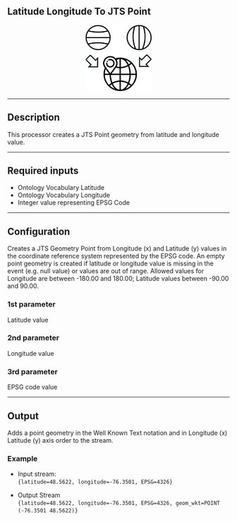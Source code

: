 <!--
  ~ Licensed to the Apache Software Foundation (ASF) under one or more
  ~ contributor license agreements.  See the NOTICE file distributed with
  ~ this work for additional information regarding copyright ownership.
  ~ The ASF licenses this file to You under the Apache License, Version 2.0
  ~ (the "License"); you may not use this file except in compliance with
  ~ the License.  You may obtain a copy of the License at
  ~
  ~    http://www.apache.org/licenses/LICENSE-2.0
  ~
  ~ Unless required by applicable law or agreed to in writing, software
  ~ distributed under the License is distributed on an "AS IS" BASIS,
  ~ WITHOUT WARRANTIES OR CONDITIONS OF ANY KIND, either express or implied.
  ~ See the License for the specific language governing permissions and
  ~ limitations under the License.
  ~
  -->

## Latitude Longitude To JTS Point

<p align="center">
    <img src="icon.png" width="150px;" class="pe-image-documentation"/>
</p>

***

## Description

This processor creates a JTS Point geometry from  latitude and longitude value.

***

## Required inputs

*  Ontology Vocabulary Latitude
*  Ontology Vocabulary Longitude
*  Integer value representing EPSG Code


***

## Configuration

Creates a JTS Geometry Point from Longitude (x) and Latitude (y) values in the coordinate reference system represented by the EPSG code.
An empty point geometry is created if latitude or longitude value is missing in the event (e.g. null value) or values are out of range. Allowed values for Longitude are between -180.00 and 180.00; Latitude values between -90.00 and 90.00.

### 1st parameter
Latitude value

### 2nd parameter
Longitude value

### 3rd parameter
EPSG code value

***

## Output

Adds a point geometry in the Well Known Text notation and in Longitude (x)  Latitude (y) axis order to the stream.

### Example
* Input stream: <br>
  `{latitude=48.5622, longitude=-76.3501, EPSG=4326}`

* Output Stream <br>
  `{latitude=48.5622, longitude=-76.3501, EPSG=4326, geom_wkt=POINT (-76.3501 48.5622)}`
